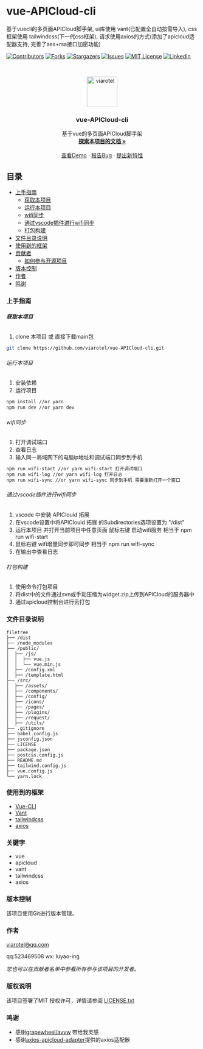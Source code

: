 

# vue-APICloud-cli

基于vuecli的多页面APICloud脚手架, ui库使用 vant(已配置全自动按需导入), css 框架使用 tailwindcss(下一代css框架), 请求使用axios的方式(添加了apicloud适配器支持, 完善了aes+rsa接口加密功能)

<!-- PROJECT SHIELDS -->

[![Contributors][contributors-shield]][contributors-url]
[![Forks][forks-shield]][forks-url]
[![Stargazers][stars-shield]][stars-url]
[![Issues][issues-shield]][issues-url]
[![MIT License][license-shield]][license-url]
[![LinkedIn][linkedin-shield]][linkedin-url]

<!-- PROJECT LOGO -->
<br />

<p align="center">
  <a href="https://github.com/Viarotel/vue-APICloud-cli">
    <img src="https://img02.sogoucdn.com/app/a/100520146/6a83cc72db890e6c2ed6c749912badaa" alt="viarotel" height="80">
  </a>
  <h3 align="center">vue-APICloud-cli</h3>
  <p align="center">
    基于vue的多页面APICloud脚手架
    <br />
    <a href="https://github.com/Viarotel/vue-APICloud-cli"><strong>探索本项目的文档 »</strong></a>
    <br />
    <br />
    <a href="https://github.com/Viarotel/vue-APICloud-cli">查看Demo</a>
    ·
    <a href="https://github.com/Viarotel/vue-APICloud-cli/issues">报告Bug</a>
    ·
    <a href="https://github.com/Viarotel/vue-APICloud-cli/issues">提出新特性</a>
  </p>


</p>

## 目录

- [上手指南](#上手指南)
  - [获取本项目](#获取本项目)
  - [运行本项目](#运行本项目)
  - [wifi同步](#wifi同步)
  - [通过vscode插件进行wifi同步](#通过vscode插件进行wifi同步)
  - [打包构建](#打包构建)
- [文件目录说明](#文件目录说明)
- [使用到的框架](#使用到的框架)
- [贡献者](#贡献者)
  - [如何参与开源项目](#如何参与开源项目)
- [版本控制](#版本控制)
- [作者](#作者)
- [鸣谢](#鸣谢)

### 上手指南

###### **获取本项目**

1. clone 本项目 或 直接下载main包

```sh
git clone https://github.com/viarotel/vue-APICloud-cli.git
```

###### 运行本项目

1. 安装依赖
2. 运行项目

```sh
npm install //or yarn
npm run dev //or yarn dev
```

###### wifi同步

1. 打开调试端口
2. 查看日志
3. 输入同一局域网下的电脑ip地址和调试端口同步到手机

```sh
npm run wifi-start //or yarn wifi-start 打开调试端口
npm run wifi-log //or yarn wifi-log 打开日志
npm run wifi-sync //or yarn wifi-sync 同步到手机 需要重新打开一个窗口
```

###### 通过vscode插件进行wifi同步

1. vscode 中安装 APIClouid 拓展
2. 在vscode设置中将APIClouid 拓展 的Subdirectories选项设置为 "/dist"
3. 运行本项目 并打开当前项目中任意页面 鼠标右键 启动wifi服务 相当于 npm run wifi-start
4. 鼠标右键 wifi增量同步即可同步 相当于 npm run wifi-sync
5. 在输出中查看日志

###### 打包构建

1. 使用命令打包项目
2. 将dist中的文件通过svn或手动压缩为widget.zip上传到APICloud的服务器中
3. 通过apicloud控制台进行云打包

### 文件目录说明

```
filetree
├── /dist
├── /node_modules
├── /public/
│  ├── /js/
│  │  ├── vue.js
│  │  └── vue.min.js
│  ├── /config.xml
│  ├── /template.html
├── /src/
│  ├── /assets/
│  ├── /components/
│  ├── /config/
│  ├── /icons/
│  ├── /pages/
│  ├── /plugins/
│  ├── /request/
│  ├── /utils/
├── .gitignore
├── babel.config.js
├── jsconfig.json
├── LICENSE
├── package.json
├── postcss.config.js
├── README.md
├── tailwind.config.js
├── vue.config.js
└── yarn.lock

```

### 使用到的框架

- [Vue-CLI](https://cli.vuejs.org)
- [Vant](https://vant-contrib.gitee.io/vant)
- [tailwindcss](https://www.tailwindcss.cn/)
- [axios](http://www.axios-js.com/)

### 关键字

- vue
- apicloud
- vant
- tailwindcss
- axios

### 版本控制

该项目使用Git进行版本管理。

### 作者

viarotel@qq.com

qq:523469508 wx: luyao-ing

 *您也可以在贡献者名单中参看所有参与该项目的开发者。*

### 版权说明

该项目签署了MIT 授权许可，详情请参阅 [LICENSE.txt](https://github.com/viarotel/vue-APICloud-cli/blob/master/LICENSE.txt)

### 鸣谢


- 感谢[grapewheel/avvw](https://github.com/grapewheel/avvw) 带给我灵感
- 感谢[axios-apicloud-adapter](https://github.com/F-loat/axios-apicloud-adapter)提供的axios适配器

<!-- links -->

[your-project-path]:viarotel/vue-APICloud-cli
[contributors-shield]: https://img.shields.io/github/contributors/viarotel/vue-APICloud-cli.svg?style=flat-square
[contributors-url]: https://github.com/viarotel/vue-APICloud-cli/graphs/contributors
[forks-shield]: https://img.shields.io/github/forks/viarotel/vue-APICloud-cli.svg?style=flat-square
[forks-url]: https://github.com/viarotel/vue-APICloud-cli/network/members
[stars-shield]: https://img.shields.io/github/stars/viarotel/vue-APICloud-cli.svg?style=flat-square
[stars-url]: https://github.com/viarotel/vue-APICloud-cli/stargazers
[issues-shield]: https://img.shields.io/github/issues/viarotel/vue-APICloud-cli.svg?style=flat-square
[issues-url]: https://img.shields.io/github/issues/viarotel/vue-APICloud-cli.svg
[license-shield]: https://img.shields.io/github/license/viarotel/vue-APICloud-cli.svg?style=flat-square
[license-url]: https://github.com/viarotel/vue-APICloud-cli/blob/master/LICENSE.txt
[linkedin-shield]: https://img.shields.io/badge/-LinkedIn-black.svg?style=flat-square&logo=linkedin&colorB=555
[linkedin-url]: https://linkedin.com/in/shaojintian
